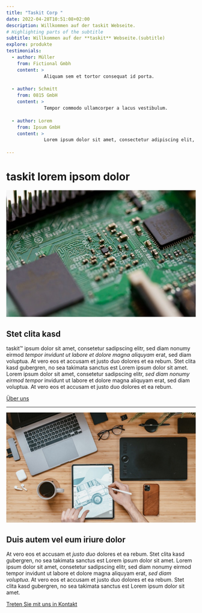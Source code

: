 ```yaml
---
title: "Taskit Corp "
date: 2022-04-28T10:51:08+02:00
description: Willkommen auf der taskit Webseite.
# Highlighting parts of the subtitle
subtitle: Willkommen auf der **taskit** Webseite.(subtitle)
explore: produkte
testimonials:
  - author: Müller 
    from: Fictional Gmbh
    content: >
              Aliquam sem et tortor consequat id porta.

  - author: Schmitt 
    from: 0815 GmbH
    content: >
              Tempor commodo ullamcorper a lacus vestibulum.

  - author: Lorem 
    from: Ipsum GmbH
    content: >
              Lorem ipsum dolor sit amet, consectetur adipiscing elit, sed do eiusmod tempor incididunt ut labore et dolore magna aliqua.

---
```


taskit **lorem** ipsom dolor
============================

![about us](about.jpg)

Stet clita kasd
-----------------

taskit&trade; ipsum dolor sit amet, consetetur sadipscing elitr, sed diam nonumy eirmod _tempor invidunt ut labore et dolore magna aliquyam_ erat, sed diam voluptua. At vero eos et accusam et justo duo dolores et ea rebum. Stet clita kasd gubergren, no sea takimata sanctus est Lorem ipsum dolor sit amet. Lorem ipsum dolor sit amet, consetetur sadipscing elitr, _sed diam nonumy eirmod tempor_ invidunt ut labore et dolore magna aliquyam erat, sed diam voluptua. At vero eos et accusam et justo duo dolores et ea rebum. 

[Über uns](./about)

* * *

![Kontakt](contact.jpg)

Duis autem vel eum iriure dolor
-------------------------------

At vero eos et accusam et _justo duo_ dolores et ea rebum. Stet clita kasd gubergren, no sea takimata sanctus est Lorem ipsum dolor sit amet. Lorem ipsum dolor sit amet, consetetur sadipscing elitr, sed diam nonumy eirmod tempor invidunt ut labore et dolore magna aliquyam erat, _sed diam voluptua_. At vero eos et accusam et justo duo dolores et ea rebum. Stet clita kasd gubergren, no sea takimata sanctus est Lorem ipsum dolor sit amet. 

[Treten Sie mit uns in Kontakt](./contact)
